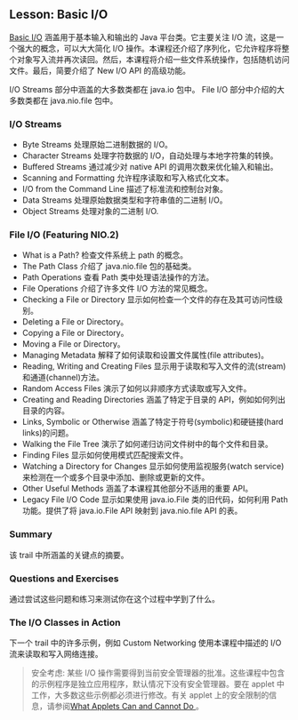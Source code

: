 ## Lesson: Basic I/O

[Basic I/O](https://docs.oracle.com/javase/tutorial/essential/io/index.html) 涵盖用于基本输入和输出的 Java 平台类。它主要关注 I/O 流，这是一个强大的概念，可以大大简化 I/O 操作。本课程还介绍了序列化，它允许程序将整个对象写入流并再次读回。然后，本课程将介绍一些文件系统操作，包括随机访问文件。最后，简要介绍了 New I/O API 的高级功能。

I/O Streams 部分中涵盖的大多数类都在 java.io 包中。 File I/O 部分中介绍的大多数类都在 java.nio.file 包中。

### I/O Streams

- Byte Streams 处理原始二进制数据的 I/O。
- Character Streams 处理字符数据的 I/O，自动处理与本地字符集的转换。
- Buffered Streams 通过减少对 native API 的调用次数来优化输入和输出。
- Scanning and Formatting 允许程序读取和写入格式化文本。
- I/O from the Command Line 描述了标准流和控制台对象。
- Data Streams 处理原始数据类型和字符串值的二进制 I/O。
- Object Streams 处理对象的二进制 I/O.

### File I/O (Featuring NIO.2)

- What is a Path? 检查文件系统上 path 的概念。
- The Path Class 介绍了 java.nio.file 包的基础类。
- Path Operations 查看 Path 类中处理语法操作的方法。
- File Operations 介绍了许多文件 I/O 方法的常见概念。
- Checking a File or Directory 显示如何检查一个文件的存在及其可访问性级别。
- Deleting a File or Directory。
- Copying a File or Directory。
- Moving a File or Directory。
- Managing Metadata 解释了如何读取和设置文件属性(file attributes)。
- Reading, Writing and Creating Files 显示用于读取和写入文件的流(stream)和通道(channel)方法。
- Random Access Files 演示了如何以非顺序方式读取或写入文件。
- Creating and Reading Directories 涵盖了特定于目录的 API，例如如何列出目录的内容。
- Links, Symbolic or Otherwise 涵盖了特定于符号(symbolic)和硬链接(hard links)的问题。
- Walking the File Tree 演示了如何递归访问文件树中的每个文件和目录。
- Finding Files 显示如何使用模式匹配搜索文件。
- Watching a Directory for Changes 显示如何使用监视服务(watch service)来检测在一个或多个目录中添加、删除或更新的文件。
- Other Useful Methods 涵盖了本课程其他部分不适用的重要 API。
- Legacy File I/O Code 显示如果使用 java.io.File 类的旧代码，如何利用 Path 功能。提供了将 java.io.File API 映射到 java.nio.file API 的表。

### Summary

该 trail 中所涵盖的关键点的摘要。

### Questions and Exercises

通过尝试这些问题和练习来测试你在这个过程中学到了什么。

### The I/O Classes in Action

下一个 trail 中的许多示例，例如 Custom Networking 使用本课程中描述的 I/O 流来读取和写入网络连接。

> 安全考虑: 某些 I/O 操作需要得到当前安全管理器的批准。这些课程中包含的示例程序是独立应用程序，默认情况下没有安全管理器。要在 applet 中工作，大多数这些示例都必须进行修改。有关 applet 上的安全限制的信息，请参阅[What Applets Can and Cannot Do ](https://docs.oracle.com/javase/tutorial/deployment/applet/security.html)。